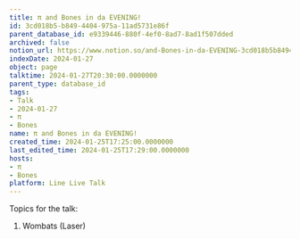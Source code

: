 ```yaml
---
title: π and Bones in da EVENING!
id: 3cd018b5-b849-4404-975a-11ad5731e86f
parent_database_id: e9339446-880f-4ef0-8ad7-8ad1f507dded
archived: false
notion_url: https://www.notion.so/and-Bones-in-da-EVENING-3cd018b5b8494404975a11ad5731e86f
indexDate: 2024-01-27
object: page
talktime: 2024-01-27T20:30:00.0000000
parent_type: database_id
tags:
- Talk
- 2024-01-27
- π
- Bones
name: π and Bones in da EVENING!
created_time: 2024-01-25T17:25:00.0000000
last_edited_time: 2024-01-25T17:29:00.0000000
hosts:
- π
- Bones
platform: Line Live Talk
---
```


Topics for the talk:
1. Wombats (Laser)

























